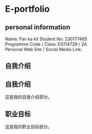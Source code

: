 # E-portfolio

## personal information

Name: Fan ka kit
Student No: 230177465  
Programme Code / Class: EG114728 / 2A	 
Personal Web Site / Social Media Link: 

## 自我介绍
<!-- 这里可以插入您的 HTML 代码 -->
<div>
    <h2>自我介绍</h2>
    <p>这是我的自我介绍部分。</p>
</div>

## 职业目标
这是我的职业目标部分。
